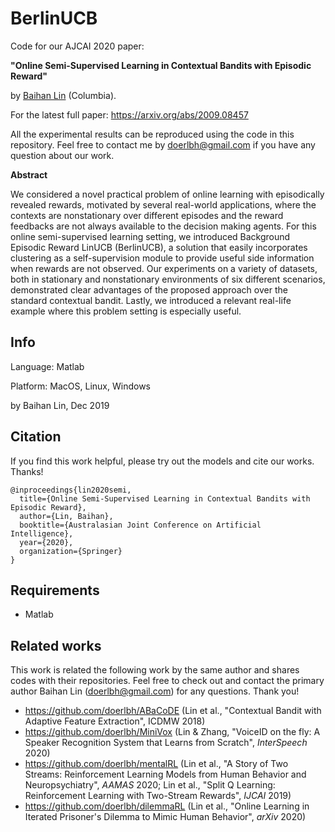 # BerlinUCB



Code for our AJCAI 2020 paper: 

**"Online Semi-Supervised Learning in Contextual Bandits with Episodic Reward"** 

by [Baihan Lin](https://www.baihan.nyc/) (Columbia).



For the latest full paper: https://arxiv.org/abs/2009.08457



All the experimental results can be reproduced using the code in this repository. Feel free to contact me by doerlbh@gmail.com if you have any question about our work.



**Abstract**



We considered a novel practical problem of online learning with episodically revealed rewards, motivated by several real-world applications, where the contexts are nonstationary over different episodes and the reward feedbacks are not always available to the decision making agents. For this online semi-supervised learning setting, we introduced Background Episodic Reward LinUCB (BerlinUCB), a solution that easily incorporates clustering as a self-supervision module to provide useful side information when rewards are not observed. Our experiments on a variety of datasets, both in stationary and nonstationary environments of six different scenarios, demonstrated clear advantages of the proposed approach over the standard contextual bandit. Lastly, we introduced a relevant real-life example where this problem setting is especially useful. 






## Info

Language: Matlab


Platform: MacOS, Linux, Windows

by Baihan Lin, Dec 2019




## Citation

If you find this work helpful, please try out the models and cite our works. Thanks!

    @inproceedings{lin2020semi,
      title={Online Semi-Supervised Learning in Contextual Bandits with Episodic Reward},
      author={Lin, Baihan},
      booktitle={Australasian Joint Conference on Artificial Intelligence},
      year={2020},
      organization={Springer}
    }



## Requirements

* Matlab

  

## Related works 

This work is related the following work by the same author and shares codes with their repositories. Feel free to check out and contact the primary author Baihan Lin (doerlbh@gmail.com) for any questions. Thank you!

- https://github.com/doerlbh/ABaCoDE (Lin et al., "Contextual Bandit with Adaptive Feature Extraction", ICDMW 2018)
- https://github.com/doerlbh/MiniVox (Lin & Zhang, "VoiceID on the fly: A Speaker Recognition System that Learns from Scratch", *InterSpeech* 2020)
- https://github.com/doerlbh/mentalRL (Lin et al., "A Story of Two Streams: Reinforcement Learning Models from Human Behavior and Neuropsychiatry", *AAMAS* 2020; Lin et al., "Split Q Learning: Reinforcement Learning with Two-Stream Rewards", *IJCAI* 2019)
- https://github.com/doerlbh/dilemmaRL (Lin et al., "Online Learning in Iterated Prisoner's Dilemma to Mimic Human Behavior", *arXiv* 2020)

